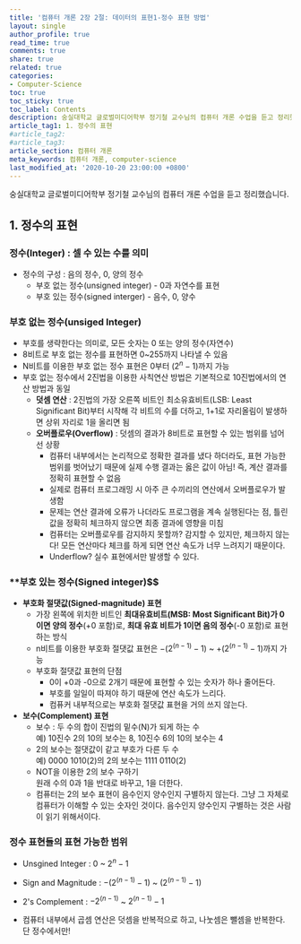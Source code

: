 ```yaml
---
title: '컴퓨터 개론 2장 2절: 데이터의 표현1-정수 표현 방법'
layout: single
author_profile: true
read_time: true
comments: true
share: true
related: true
categories:
- Computer-Science
toc: true
toc_sticky: true
toc_label: Contents
description: 숭실대학교 글로벌미디어학부 정기철 교수님의 컴퓨터 개론 수업을 듣고 정리했습니다.
article_tag1: 1. 정수의 표현
#article_tag2: 
#article_tag3: 
article_section: 컴퓨터 개론
meta_keywords: 컴퓨터 개론, computer-science
last_modified_at: '2020-10-20 23:00:00 +0800'
---
```


숭실대학교 글로벌미디어학부 정기철 교수님의 컴퓨터 개론 수업을 듣고 정리했습니다.

## 1. 정수의 표현

### **정수(Integer)** : 셀 수 있는 수를 의미
- 정수의 구성 : 음의 정수, 0, 양의 정수
  - 부호 없는 정수(unsigned integer) - 0과 자연수를 표현
  - 부호 있는 정수(signed interger) - 음수, 0, 양수

### **부호 없는 정수(unsiged Integer)**
- 부호를 생략한다는 의미로, 모든 숫자는 0 또는 양의 정수(자연수)
- 8비트로 부호 없는 정수를 표현하면 0~255까지 나타낼 수 있음
- N비트를 이용한 부호 없는 정수 표현은 0부터 $(2^n-1)$까지 가능
- 부호 없는 정수에서 2진법을 이용한 사칙연산 방법은 기본적으로 10진법에서의 연산 방법과 동일
  - **덧셈 연산** : 2진법의 가장 오른쪽 비트인 최소유효비트(LSB: Least Significant Bit)부터 시작해 각 비트의 수를 더하고, 1+1로 자리올림이 발생하면 상위 자리로 1을 올리면 됨
  - **오버플로우(Overflow)** : 덧셈의 결과가 8비트로 표현할 수 있는 범위를 넘어선 상황
    - 컴퓨터 내부에서는 논리적으로 정확한 결과를 냈다 하더라도, 표현 가능한 범위를 벗어났기 때문에 실제 수행 결과는 옳은 값이 아님! 즉, 계산 결과를 정확히 표현할 수 없음
    - 실제로 컴퓨터 프로그래밍 시 아주 큰 수끼리의 연산에서 오버플로우가 발생함
    - 문제는 연산 결과에 오류가 나더라도 프로그램을 계속 실행된다는 점, 틀린 값을 정확히 체크하지 않으면 최종 결과에 영향을 미침
    - 컴퓨터는 오버플로우를 감지하지 못할까? 감지할 수 있지만, 체크하지 않는다! 모든 연산마다 체크를 하게 되면 연산 속도가 너무 느려지기 때문이다.
    - Underflow? 실수 표현에서만 발생할 수 있다.

### **부호 있는 정수(Signed integer)$$
- **부호화 절댓값(Signed-magnitude) 표현**
  - 가장 왼쪽에 위치한 비트인 **최대유효비트(MSB: Most Significant Bit)가 0이면 양의 정수**(+0 포함)로, **최대 유효 비트가 1이면 음의 정수**(-0 포함)로 표현하는 방식
  - n비트를 이용한 부호화 절댓값 표현은 $-(2^(n-1) - 1)$ ~ $+(2^(n-1) - 1)$까지 가능
  - 부호화 절댓값 표현의 단점
    - 0이 +0과 -0으로 2개기 때문에 표현할 수 있는 숫자가 하나 줄어든다.
    - 부호를 일일이 따져야 하기 때문에 연산 속도가 느리다.
    - 컴퓨커 내부적으로는 부호화 절댓값 표현을 거의 쓰지 않는다.
- **보수(Complement) 표현**
  - 보수 : 두 수의 합이 진법의 밑수(N)가 되게 하는 수  
    예) 10진수 2의 10의 보수는 8, 10진수 6의 10의 보수는 4
  - 2의 보수는 절댓값이 같고 부호가 다른 두 수  
    예) 0000 1010(2)의 2의 보수는 1111 0110(2)
  - NOT을 이용한 2의 보수 구하기  
    원래 수의 0과 1을 반대로 바꾸고, 1을 더한다.
  - 컴퓨터는 2의 보수 표현이 음수인지 양수인지 구별하지 않는다. 그냥 그 자체로 컴퓨터가 이해할 수 있는 숫자인 것이다. 음수인지 양수인지 구별하는 것은 사람이 읽기 위해서이다.

### 정수 표현들의 표현 가능한 범위
- Unsgined Integer : 0 ~ $2^n-1$
- Sign and Magnitude : $-(2^(n-1) - 1)$ ~ $(2^(n-1) - 1)$
- 2's Complement : $-2^(n-1)$ ~ $2^(n-1) -1$
  
- 컴퓨터 내부에서 곱셈 연산은 덧셈을 반복적으로 하고, 나눗셈은 뺄셈을 반복한다. 단 정수에서만!

  